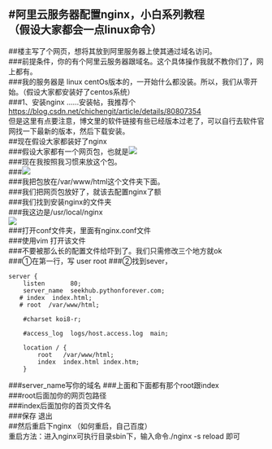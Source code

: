 #阿里云服务器配置nginx，小白系列教程  
**（假设大家都会一点linux命令）**
---
##楼主写了个网页，想将其放到阿里服务器上使其通过域名访问。  
###前提条件，你的有个阿里云服务器跟域名。这个具体操作我就不教你们了，网上都有。  
###我的服务器是 linux centOs版本的，一开始什么都没装。所以，我们从零开始。（假设大家都安装好了centos系统）  
###1、安装nginx
……安装帖，我推荐个  
https://blog.csdn.net/chichengit/article/details/80807354  
但是这里有点要注意，博文里的软件链接有些已经版本过老了，可以自行去软件官网找一下最新的版本，然后下载安装。  
##现在假设大家都装好了nginx  
###假设大家都有一个网页包，也就是![](https://raw.githubusercontent.com/xunyegege/picgo_repo/master/G%3A%5Cgithub%5Cpicgo_repo20180728164343.png)  
###现在我按照我习惯来放这个包。  
###![](https://ws1.sinaimg.cn/mw690/8937c74fgy1ftpo6q1punj205n04rmx0.jpg)  
###我把包放在/var/www/html这个文件夹下面。  
###我们把网页包放好了，就该去配置nginx了额  
###我们找到安装nginx的文件夹  
###我这边是/usr/local/nginx  
![](https://ws1.sinaimg.cn/mw690/8937c74fgy1ftpoaj1mgdj2058074jr9.jpg)  
###打开conf文件夹，里面有nginx.conf文件  
###使用vim 打开该文件  
###不要被那么长的配置文件给吓到了。我们只需修改三个地方就ok  
###①在第一行，写  user  root
###②找到sever，  


	server {
        listen       80;
        server_name  seekhub.pythonforever.com;
       # index  index.html;
       # root  /var/www/html;
          
        #charset koi8-r;

        #access_log  logs/host.access.log  main;

        location / {
            root   /var/www/html;
            index  index.html index.htm;
        }
###server_name写你的域名
###上面和下面都有那个root跟index  
###root后面加你的网页包路径  
###index后面加你的首页文件名  
###保存  退出  
##然后重启下nginx  （如何重启，自己百度）  
重启方法：进入nginx可执行目录sbin下，输入命令./nginx -s reload 即可
